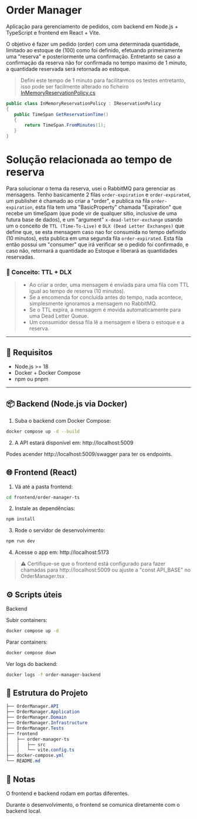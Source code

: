 # Order Manager

Aplicação para gerenciamento de pedidos, com backend em Node.js + TypeScript e frontend em React + Vite.

O objetivo é fazer um pedido (order) com uma determinada quantidade, limitado ao estoque de (100) como foi definido,
efetuando primeiramente uma "reserva" e posteriormente uma confirmação.
Entretanto se caso a confirmação da reserva não for confirmada no tempo maximo de 1 minuto, a quantidade reservada será retornada ao estoque.

> Defini este tempo de 1 minuto para facilitarmos os testes entretanto, isso pode ser facilmente alterado no ficheiro [InMemoryReservationPolicy.cs](http://google.com/)
 ```c#
public class InMemoryReservationPolicy : IReservationPolicy
{
    public TimeSpan GetReservationTime()
    {
        return TimeSpan.FromMinutes(1);
    }
}
```

# Solução relacionada ao tempo de reserva
Para solucionar o tema da reserva, usei o RabbitMQ para gerenciar as mensagens.
Tenho basicamente 2 filas ```order-expiration``` e ```order-expirated```, um publisher é chamado ao criar a "order", e publica na fila ```order-expiration```,
esta fila tem uma "BasicProperty" chamada "Expiration" que recebe um timeSpam (que pode vir de qualquer sitio, inclusive de uma futura base de dados), 
e um "argument" ```x-dead-letter-exchange``` usando um o conceito de  ```TTL (Time-To-Live)``` e  ```DLX (Dead Letter Exchanges)``` que define que, se esta mensagem caso nao for consumida no tempo definido (10 minutos), esta publica em uma segunda fila ```order-expirated```.
Esta fila então possui um "consumer" que irá verificar se o pedido foi confirmado, e caso não, retornará a quantidade ao Estoque e liberará as quantidades reservadas.

### 🧭 Conceito: TTL + DLX
> - Ao criar a order, uma mensagem é enviada para uma fila com TTL igual ao tempo de reserva (10 minutos).
> - Se a encomenda for concluída antes do tempo, nada acontece, simplesmente ignoramos a mensagem no RabbitMQ.
> - Se o TTL expira, a mensagem é movida automaticamente para uma Dead Letter Queue.
> - Um consumidor dessa fila lê a mensagem e libera o estoque e a reserva.

---

## 🔧 Requisitos

- Node.js >= 18
- Docker + Docker Compose
- npm ou pnpm

---

## 📦 Backend (Node.js via Docker)

1. Suba o backend com Docker Compose:

```bash
docker compose up -d --build
```

2. A API estará disponível em: http://localhost:5009

Podes acender http://localhost:5009/swagger para ter os endpoints.

## 🌐 Frontend (React)

1. Vá até a pasta frontend:

```bash
cd frontend/order-manager-ts
```

2. Instale as dependências:

```bash
npm install
```

3. Rode o servidor de desenvolvimento:

```bash
npm run dev
```

4. Acesse o app em: http://localhost:5173
> ⚠️ Certifique-se que o frontend está configurado para fazer chamadas para http://localhost:5009 ou ajuste a "const API_BASE" no OrderManager.tsx .



## ⚙️ Scripts úteis
Backend

Subir containers:

```bash
docker compose up -d
```
Parar containers:
```bash
docker compose down
```

Ver logs do backend:
```bash
docker logs -f order-manager-backend
```

## 📁 Estrutura do Projeto

```css
├── OrderManager.API
├── OrderManager.Application
├── OrderManager.Domain
├── OrderManager.Infrastructure
├── OrderManager.Tests
├── frontend
│   ├── order-manager-ts
│   │   ├── src
│   │   └── vite.config.ts
├── docker-compose.yml
└── README.md
```

## 📌 Notas
O frontend e backend rodam em portas diferentes.

Durante o desenvolvimento, o frontend se comunica diretamente com o backend local.







